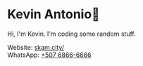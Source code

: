 <p align=center><h1>Kevin Antonio🌙</h1><p>  
Hi, I'm Kevin. I'm coding some random stuff.  
  
Website: [skam.city/](https://skam.city/)  
WhatsApp: [+507 6866-6666](https://wa.me/50768666666)  
